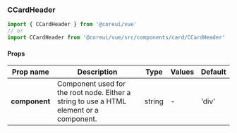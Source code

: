 ### CCardHeader

```jsx
import { CCardHeader } from '@coreui/vue'
// or
import CCardHeader from '@coreui/vue/src/components/card/CCardHeader'
```

#### Props

| Prop name     | Description                                                                             | Type   | Values | Default |
| ------------- | --------------------------------------------------------------------------------------- | ------ | ------ | ------- |
| **component** | Component used for the root node. Either a string to use a HTML element or a component. | string | -      | 'div'   |

